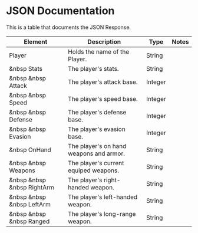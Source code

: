 # JSON Documentation

This is a table that documents the JSON Response.

| Element | Description | Type | Notes |
| ------- | ----------- | ---- | ----- |
| Player | Holds the name of the Player. | String | |
| &nbsp Stats | The player's stats. | String | |
| &nbsp &nbsp Attack |  The player's attack base. | Integer | |
| &nbsp &nbsp Speed |  The player's speed base. | Integer | |
| &nbsp &nbsp Defense |  The player's defense base. | Integer | |
| &nbsp &nbsp Evasion |  The player's evasion base. | Integer | |
| &nbsp OnHand | The player's on hand weapons and armor. | String | |
| &nbsp &nbsp Weapons |  The player's current equiped weapons. | String | |
| &nbsp &nbsp &nbsp RightArm |  The player's right-handed weapon. | String | |
| &nbsp &nbsp &nbsp LeftArm |  The player's left-handed weapon. | String | |
| &nbsp &nbsp &nbsp Ranged |  The player's long-range weapon. | String | |